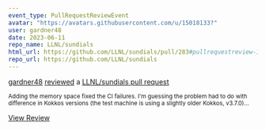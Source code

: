 ```yaml
---
event_type: PullRequestReviewEvent
avatar: "https://avatars.githubusercontent.com/u/15018133?"
user: gardner48
date: 2023-06-11
repo_name: LLNL/sundials
html_url: https://github.com/LLNL/sundials/pull/283#pullrequestreview-1473586734
repo_url: https://github.com/LLNL/sundials
---
```


<a href='https://github.com/gardner48' target='_blank'>gardner48</a> <a href='https://github.com/LLNL/sundials/pull/283#pullrequestreview-1473586734' target='_blank'>reviewed</a> a <a href='https://github.com/LLNL/sundials/pull/283' target='_blank'>LLNL/sundials pull request</a>

<small>Adding the memory space fixed the CI failures. I'm guessing the problem had to do with difference in Kokkos versions (the test machine is using a slightly older Kokkos, v3.7.0)...</small>

<a href='https://github.com/LLNL/sundials/pull/283#pullrequestreview-1473586734' target='_blank'>View Review</a>